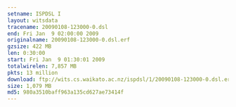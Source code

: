 ```yaml
---
setname: ISPDSL I
layout: witsdata
tracename: 20090108-123000-0.dsl
end: Fri Jan  9 02:00:00 2009
originalname: 20090108-123000-0.dsl.erf
gzsize: 422 MB
len: 0:30:00
start: Fri Jan  9 01:30:01 2009
totalwirelen: 7,857 MB
pkts: 13 million
download: ftp://wits.cs.waikato.ac.nz/ispdsl/1/20090108-123000-0.dsl.erf.gz
size: 1,079 MB
md5: 980a3510baff963a135cd627ae73414f
---
```

